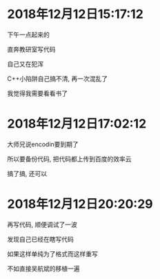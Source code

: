 # 2018年12月12日15:17:12

下午一点起来的

直奔教研室写代码



自己又在犯浑

C++小陷阱自己搞不清, 再一次混乱了

我觉得我需要看看书了



# 2018年12月12日17:02:12

大师兄说encodin要到期了

所以要备份代码, 把代码都上传到百度的效率云

搞了搞, 还可以



# 2018年12月12日20:20:29

再写代码, 顺便调试了一波

发现自己已经在瞎写代码



如果这样单纯为了格式而这样重写

不如直接吴航斌的移植一遍